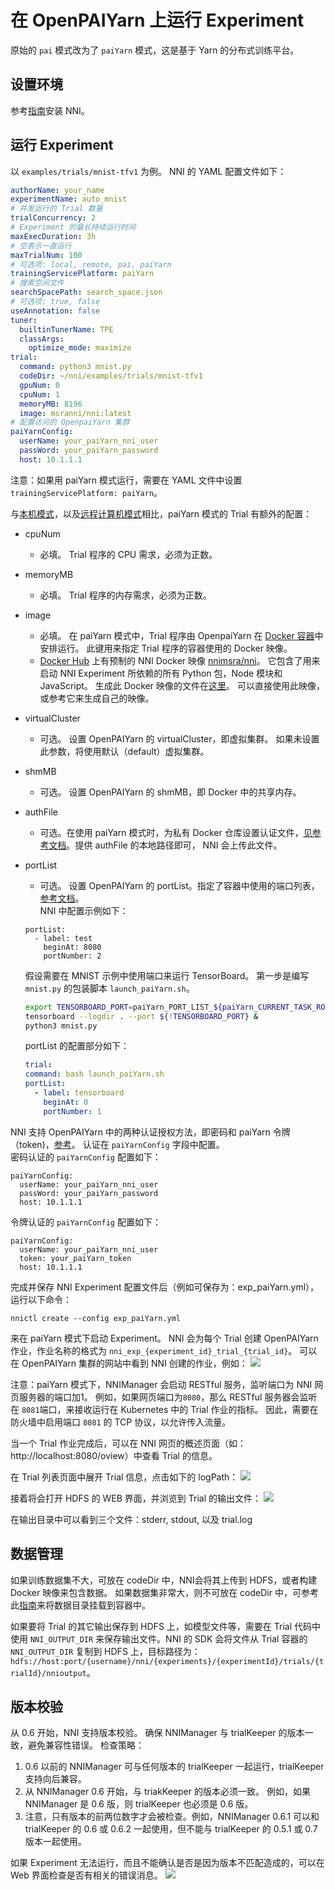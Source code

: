 **在 OpenPAIYarn 上运行 Experiment**
===
原始的 `pai` 模式改为了 `paiYarn` 模式，这是基于 Yarn 的分布式训练平台。

## 设置环境
参考[指南](../Tutorial/QuickStart.md)安装 NNI。

## 运行 Experiment
以 `examples/trials/mnist-tfv1` 为例。 NNI 的 YAML 配置文件如下：

```yaml
authorName: your_name
experimentName: auto_mnist
# 并发运行的 Trial 数量
trialConcurrency: 2
# Experiment 的最长持续运行时间
maxExecDuration: 3h
# 空表示一直运行
maxTrialNum: 100
# 可选项: local, remote, pai, paiYarn
trainingServicePlatform: paiYarn
# 搜索空间文件
searchSpacePath: search_space.json
# 可选项: true, false
useAnnotation: false
tuner:
  builtinTunerName: TPE
  classArgs:
    optimize_mode: maximize
trial:
  command: python3 mnist.py
  codeDir: ~/nni/examples/trials/mnist-tfv1
  gpuNum: 0
  cpuNum: 1
  memoryMB: 8196
  image: msranni/nni:latest
# 配置访问的 OpenpaiYarn 集群
paiYarnConfig:
  userName: your_paiYarn_nni_user
  passWord: your_paiYarn_password
  host: 10.1.1.1
```

注意：如果用 paiYarn 模式运行，需要在 YAML 文件中设置 `trainingServicePlatform: paiYarn`。

与[本机模式](LocalMode.md)，以及[远程计算机模式](RemoteMachineMode.md)相比，paiYarn 模式的 Trial 有额外的配置：
* cpuNum
    * 必填。 Trial 程序的 CPU 需求，必须为正数。
* memoryMB
    * 必填。 Trial 程序的内存需求，必须为正数。
* image
    * 必填。 在 paiYarn 模式中，Trial 程序由 OpenpaiYarn 在 [Docker 容器](https://www.docker.com/)中安排运行。 此键用来指定 Trial 程序的容器使用的 Docker 映像。
    * [Docker Hub](https://hub.docker.com/) 上有预制的 NNI Docker 映像 [nnimsra/nni](https://hub.docker.com/r/msranni/nni/)。 它包含了用来启动 NNI Experiment 所依赖的所有 Python 包，Node 模块和 JavaScript。 生成此 Docker 映像的文件在[这里](https://github.com/Microsoft/nni/tree/master/deployment/docker/Dockerfile)。 可以直接使用此映像，或参考它来生成自己的映像。
* virtualCluster
    * 可选。 设置 OpenPAIYarn 的 virtualCluster，即虚拟集群。 如果未设置此参数，将使用默认（default）虚拟集群。
* shmMB
    * 可选。 设置 OpenPAIYarn 的 shmMB，即 Docker 中的共享内存。
* authFile
    * 可选。在使用 paiYarn 模式时，为私有 Docker 仓库设置认证文件，[见参考文档](https://github.com/microsoft/paiYarn/blob/2ea69b45faa018662bc164ed7733f6fdbb4c42b3/docs/faq.md#q-how-to-use-private-docker-registry-job-image-when-submitting-an-openpaiYarn-job)。提供 authFile 的本地路径即可， NNI 会上传此文件。
* portList
    * 可选。 设置 OpenPAIYarn 的 portList。指定了容器中使用的端口列表，[参考文档](https://github.com/microsoft/paiYarn/blob/b2324866d0280a2d22958717ea6025740f71b9f0/docs/job_tutorial.md#specification)。  
      NNI 中配置示例如下：
    ```
    portList:
      - label: test
        beginAt: 8080
        portNumber: 2
    ```
    假设需要在 MNIST 示例中使用端口来运行 TensorBoard。 第一步是编写 `mnist.py` 的包装脚本 `launch_paiYarn.sh`。

    ```bash
    export TENSORBOARD_PORT=paiYarn_PORT_LIST_${paiYarn_CURRENT_TASK_ROLE_NAME}_0_tensorboard
    tensorboard --logdir . --port ${!TENSORBOARD_PORT} &
    python3 mnist.py
    ```
    portList 的配置部分如下：

    ```yaml
  trial:
    command: bash launch_paiYarn.sh
    portList:
      - label: tensorboard
        beginAt: 0
        portNumber: 1
    ```

NNI 支持 OpenPAIYarn 中的两种认证授权方法，即密码和 paiYarn 令牌（token)，[参考](https://github.com/microsoft/paiYarn/blob/b6bd2ab1c8890f91b7ac5859743274d2aa923c22/docs/rest-server/API.md#2-authentication)。 认证在 `paiYarnConfig` 字段中配置。  
密码认证的 `paiYarnConfig` 配置如下：
```
paiYarnConfig:
  userName: your_paiYarn_nni_user
  passWord: your_paiYarn_password
  host: 10.1.1.1
```
令牌认证的 `paiYarnConfig` 配置如下：
```
paiYarnConfig:
  userName: your_paiYarn_nni_user
  token: your_paiYarn_token
  host: 10.1.1.1
```

完成并保存 NNI Experiment 配置文件后（例如可保存为：exp_paiYarn.yml），运行以下命令：
```
nnictl create --config exp_paiYarn.yml
```
来在 paiYarn 模式下启动 Experiment。 NNI 会为每个 Trial 创建 OpenPAIYarn 作业，作业名称的格式为 `nni_exp_{experiment_id}_trial_{trial_id}`。 可以在 OpenPAIYarn 集群的网站中看到 NNI 创建的作业，例如： ![](../../img/nni_pai_joblist.jpg)

注意：paiYarn 模式下，NNIManager 会启动 RESTful 服务，监听端口为 NNI 网页服务器的端口加1。 例如，如果网页端口为`8080`，那么 RESTful 服务器会监听在 `8081`端口，来接收运行在 Kubernetes 中的 Trial 作业的指标。 因此，需要在防火墙中启用端口 `8081` 的 TCP 协议，以允许传入流量。

当一个 Trial 作业完成后，可以在 NNI 网页的概述页面（如：http://localhost:8080/oview）中查看 Trial 的信息。

在 Trial 列表页面中展开 Trial 信息，点击如下的 logPath： ![](../../img/nni_webui_joblist.jpg)

接着将会打开 HDFS 的 WEB 界面，并浏览到 Trial 的输出文件： ![](../../img/nni_trial_hdfs_output.jpg)

在输出目录中可以看到三个文件：stderr, stdout, 以及 trial.log

## 数据管理
如果训练数据集不大，可放在 codeDir 中，NNI会将其上传到 HDFS，或者构建 Docker 映像来包含数据。 如果数据集非常大，则不可放在 codeDir 中，可参考此[指南](https://github.com/microsoft/paiYarn/blob/master/docs/user/storage.md)来将数据目录挂载到容器中。

如果要将 Trial 的其它输出保存到 HDFS 上，如模型文件等，需要在 Trial 代码中使用 `NNI_OUTPUT_DIR` 来保存输出文件。NNI 的 SDK 会将文件从 Trial 容器的 `NNI_OUTPUT_DIR` 复制到 HDFS 上，目标路径为：`hdfs://host:port/{username}/nni/{experiments}/{experimentId}/trials/{trialId}/nnioutput`。

## 版本校验
从 0.6 开始，NNI 支持版本校验。 确保 NNIManager 与 trialKeeper 的版本一致，避免兼容性错误。 检查策略：
1. 0.6 以前的 NNIManager 可与任何版本的 trialKeeper 一起运行，trialKeeper 支持向后兼容。
2. 从 NNIManager 0.6 开始，与 triakKeeper 的版本必须一致。 例如，如果 NNIManager 是 0.6 版，则 trialKeeper 也必须是 0.6 版。
3. 注意，只有版本的前两位数字才会被检查。例如，NNIManager 0.6.1 可以和 trialKeeper 的 0.6 或 0.6.2 一起使用，但不能与 trialKeeper 的 0.5.1 或 0.7 版本一起使用。

如果 Experiment 无法运行，而且不能确认是否是因为版本不匹配造成的，可以在 Web 界面检查是否有相关的错误消息。 ![](../../img/version_check.png)
